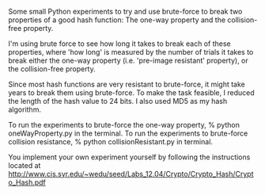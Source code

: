 Some small Python experiments to try and use brute-force to break two properties of a good hash function: The one-way property and the collision-free property. 

I'm using brute force to see how long it takes to break each of these properties, where 'how long' is measured by the number of trials it takes to break either the one-way property (i.e. 'pre-image resistant' property), or the collision-free property. 

Since most hash functions are very resistant to brute-force, it might take years to break them using brute-force. To make the task feasible, I reduced the length of the hash value to 24 bits. I also used MD5 as my hash algorithm. 

To run the experiments to brute-force the one-way property, % python oneWayProperty.py in the terminal. To run the experiments to brute-force collision resistance, % python collisionResistant.py in terminal.

You implement your own experiment yourself by following the instructions located at http://www.cis.syr.edu/~wedu/seed/Labs_12.04/Crypto/Crypto_Hash/Crypto_Hash.pdf

